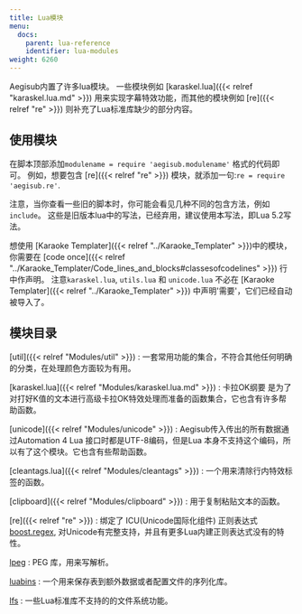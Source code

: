 ```yaml
---
title: Lua模块
menu:
  docs:
    parent: lua-reference
    identifier: lua-modules
weight: 6260
---
```


Aegisub内置了许多lua模块。 一些模块例如
\[karaskel.lua\]({{\< relref "karaskel.lua.md" >}})
用来实现字幕特效功能，而其他的模块例如 \[re\]({{\< relref "re" >}})
则补充了Lua标准库缺少的部分内容。

## 使用模块

在脚本顶部添加`modulename = require 'aegisub.modulename'`
格式的代码即可。 例如，想要包含 \[re\]({{\< relref "re" >}})
模块，就添加一句:`re = require 'aegisub.re'`.

注意，当你查看一些旧的脚本时，你可能会看见几种不同的包含方法，例如
`include`。 这些是旧版本lua中的写法，已经弃用，建议使用本写法，即Lua
5.2写法。

想使用 \[Karaoke
Templater\]({{\< relref "../Karaoke_Templater" >}})中的模块，你需要在 \[code
once\]({{\< relref "../Karaoke_Templater/Code_lines_and_blocks#classesofcodelines" >}})
行中作声明。 注意`karaskel.lua`, `utils.lua` 和 `unicode.lua` 不必在
\[Karaoke Templater\]({{\< relref "../Karaoke_Templater" >}})
中声明'需要'，它们已经自动被导入了。

## 模块目录

\[util\]({{\< relref "Modules/util" >}})
: 一套常用功能的集合，不符合其他任何明确的分类，在处理颜色方面较为有用。

\[karaskel.lua\]({{\< relref "Modules/karaskel.lua.md" >}})
: 卡拉OK纲要
  是为了对打好K值的文本进行高级卡拉OK特效处理而准备的函数集合，它也含有许多帮助函数。

\[unicode\]({{\< relref "Modules/unicode" >}})
: Aegisub传入传出的所有数据通过Automation 4 Lua
  接口时都是UTF-8编码，但是Lua
  本身不支持这个编码，所以有了这个模块。它也含有些帮助函数。

\[cleantags.lua\]({{\< relref "Modules/cleantags" >}})
: 一个用来清除行内特效标签的函数。

\[clipboard\]({{\< relref "Modules/clipboard" >}})
: 用于复制粘贴文本的函数。

\[re\]({{\< relref "re" >}})
: 绑定了 ICU(Unicode国际化组件) 正则表达式
  [boost.regex](http://www.boost.org/doc/libs/1_53_0/libs/regex/doc/html/index.html),
  对Unicode有完整支持，并且有更多Lua内建正则表达式没有的特性。

[lpeg](http://www.inf.puc-rio.br/~roberto/lpeg/)
: PEG 库，用来写解析。

[luabins](https://github.com/agladysh/luabins)
: 一个用来保存表到额外数据或者配置文件的序列化库。

[lfs](http://keplerproject.github.io/luafilesystem/)
: 一些Lua标准库不支持的的文件系统功能。
